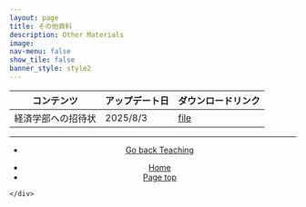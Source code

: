 ```yaml
---
layout: page
title: その他資料
description: Other Materials
image: 
nav-menu: false
show_tile: false
banner_style: style2
---
```


<!-- Main -->
<div id="main" class="alt">

<!-- One -->
<section id="one">
    <div class="inner">

<!-- Content -->


<div class="table-wrapper">
    <table>
        <thead>
            <tr>
                <th>コンテンツ</th>
                <th>アップデート日</th>
                <th>ダウンロードリンク</th>
            </tr>
        </thead>
        <tbody>
            <tr>
                <td>経済学部への招待状</td>
                <td>2025/8/3</td>
                <td><a href="{{ site.baseurl }}/assets/pdf/teaching/others/invitation_to_economics.pdf" class="button icon fa-file-pdf-o">file</a></td>
            </tr>
        </tbody>
    </table>
</div>

<hr class="major" />

<section>
  <div class="inner" align="center">
    <ul class="actions">
      <li><a href="{{ site.baseurl }}/03-teaching.html" class="button">Go back Teaching</a></li>
    </ul>
  </div>
</section>

<section>
  <div class="inner" align="center">
    <ul class="actions">
      <li><a href="index.html" class="button">Home</a></li>
      <li><a href="#banner" class="button special scroll">Page top</a></li>
    </ul>
  </div>
</section>

<!--End Contents-->
    </div>
</section>

</div>
